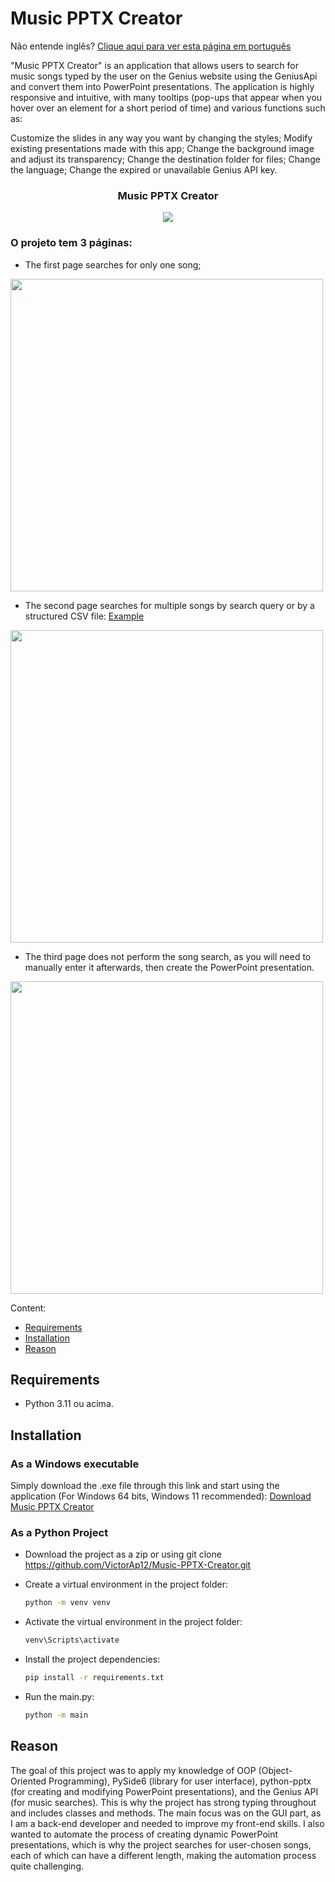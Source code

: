 # Music PPTX Creator

Não entende inglês? [Clique aqui para ver esta página em português](https://github.com/VictorAp12/Music-PPTX-Creator/blob/main/readme.md)

"Music PPTX Creator" is an application that allows users to search for music songs typed by the user on the Genius website using the GeniusApi and convert them into PowerPoint presentations. The application is highly responsive and intuitive, with many tooltips (pop-ups that appear when you hover over an element for a short period of time) and various functions such as:

Customize the slides in any way you want by changing the styles;
Modify existing presentations made with this app;
Change the background image and adjust its transparency;
Change the destination folder for files;
Change the language;
Change the expired or unavailable Genius API key.

<h3 align="center">Music PPTX Creator</h3>

<div align="center">
<img src="https://github.com/VictorAp12/Music-PPTX-Creator/assets/148372228/ab401b3f-aa54-4f2d-a613-4c15aa246065" />
</div>

### O projeto tem 3 páginas:

- The first page searches for only one song;
<img src="https://github.com/VictorAp12/Music-PPTX-Creator/assets/148372228/2a076d16-4034-4eec-8be5-e1680c79beb0" width="500"/>

- The second page searches for multiple songs by search query or by a structured CSV file: [Example](https://github.com/VictorAp12/Music-PPTX-Creator/assets/148372228/6cab8e9f-1557-40aa-861f-b222c625ee5e)
<img src="https://github.com/VictorAp12/Music-PPTX-Creator/assets/148372228/ec45a7c9-a748-48d9-a65b-f783ec6ba7e0" width="500"/>

- The third page does not perform the song search, as you will need to manually enter it afterwards, then create the PowerPoint presentation.
<img src="https://github.com/VictorAp12/Music-PPTX-Creator/assets/148372228/18a39ead-f7ea-4b4b-ad60-780835032883" width="500"/>

Content:
- [Requirements](#requirements)
- [Installation](#installation)
- [Reason](#reason)

## Requirements
- Python 3.11 ou acima.

## Installation

  ### As a Windows executable

  Simply download the .exe file through this link and start using the application (For Windows 64 bits, Windows 11 recommended): [Download Music PPTX Creator](https://github.com/VictorAp12/Music-PPTX-Creator/raw/main/Music%20PPTX%20Creator%20setup.exe)

  ### As a Python Project

  - Download the project as a zip or using git clone https://github.com/VictorAp12/Music-PPTX-Creator.git

  - Create a virtual environment in the project folder:
    ```bash
    python -m venv venv
    ````

  - Activate the virtual environment in the project folder:
    ```bash
    venv\Scripts\activate
    ```

  - Install the project dependencies:
    ```bash
    pip install -r requirements.txt
    ```

  - Run the main.py:
    ```bash
    python -m main
    ```

## Reason
The goal of this project was to apply my knowledge of OOP (Object-Oriented Programming), PySide6 (library for user interface), python-pptx (for creating and modifying PowerPoint presentations), and the Genius API (for music searches). This is why the project has strong typing throughout and includes classes and methods.
The main focus was on the GUI part, as I am a back-end developer and needed to improve my front-end skills.
I also wanted to automate the process of creating dynamic PowerPoint presentations, which is why the project searches for user-chosen songs, each of which can have a different length, making the automation process quite challenging.

